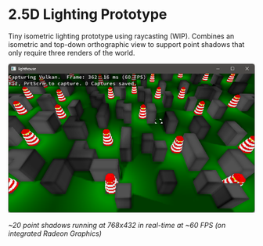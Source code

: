 # 2.5D Lighting Prototype

Tiny isometric lighting prototype using raycasting (WIP).
Combines an isometric and top-down orthographic view to support point shadows that only require three renders of the world.

![](image.png)

*~20 point shadows running at 768x432 in real-time at ~60 FPS (on integrated Radeon Graphics)*